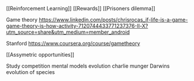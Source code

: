 [[Reinforcement Learning]]
[[Rewards]]
[[Prisoners dilemma]]

Game theory
https://www.linkedin.com/posts/chrisrocas_if-life-is-a-game-game-theory-is-how-activity-7120744433771237376-Il-X?utm_source=share&utm_medium=member_android

Stanford
https://www.coursera.org/course/gametheory

[[Assymetric opportunities]]

Study competition mental models evolution charlie munger
Darwins evolution of species
